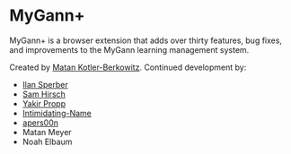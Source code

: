 # MyGann+

MyGann+ is a browser extension that adds over thirty features, bug fixes, and improvements to the MyGann learning management system.

Created by [Matan Kotler-Berkowitz](https://matankb.github.io/). Continued development by:
* [Ilan Sperber](https://github.com/Ilan-Sperber)
* [Sam Hirsch](https://github.com/Sam506944)
* [Yakir Propp](https://github.com/YakirP123)
* [Intimidating-Name](https://github.com/Intimidating-Name)
* [apers00n](https://github.com/apers00n)
* Matan Meyer
* Noah Elbaum